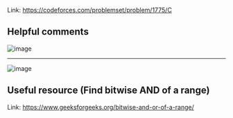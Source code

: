 Link: https://codeforces.com/problemset/problem/1775/C
## Helpful comments
![image](https://github.com/mgalang229/Codeforces-1775C-Interesting-Sequence/assets/51401355/cdf3c3d0-0194-4440-a52d-99d4875e8901)

---
![image](https://github.com/mgalang229/Codeforces-1775C-Interesting-Sequence/assets/51401355/367905d7-5bf0-4307-b2c3-504436af9717)
## Useful resource (Find bitwise AND of a range)
Link: https://www.geeksforgeeks.org/bitwise-and-or-of-a-range/
